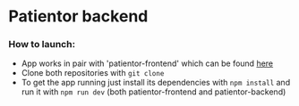 # Patientor backend

### How to launch:

- App works in pair with 'patientor-frontend' which can be found [here](https://github.com/idcso/patientor-frontend)
- Clone both repositories with `git clone`
- To get the app running just install its dependencies with `npm install` and run it with `npm run dev` (both patientor-frontend and patientor-backend)

